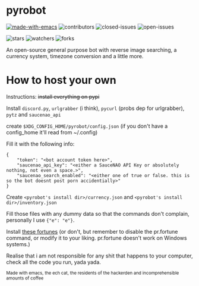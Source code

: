 # pyrobot

[![made-with-emacs](https://img.shields.io/badge/made%20with-emacs-993399.svg)](https://www.gnu.org/software/emacs/) ![contributors](https://img.shields.io/github/contributors/TheAlcanian/pyrobot?color=22BB22) ![closed-issues](https://img.shields.io/github/issues-closed-raw/TheAlcanian/pyrobot?color=00aa00) ![open-issues](https://img.shields.io/github/issues-raw/TheAlcanian/pyrobot?color=dd0000)
 
 ![stars](https://img.shields.io/github/stars/TheAlcanian/pyrobot) ![watchers](https://img.shields.io/github/watchers/TheAlcanian/pyrobot) ![forks](https://img.shields.io/github/forks/TheAlcanian/pyrobot)
 
An open-source general purpose bot with reverse image searching, a currency system, timezone conversion and a little more.

# How to host your own

Instructions:
~~install everything on pypi~~

Install `discord.py`, `urlgrabber` (i think), `pycurl` (probs dep for urlgrabber), `pytz` and `saucenao_api`

create `$XDG_CONFIG_HOME/pyrobot/config.json` (if you don't have a config_home it'll read from ~/.config)

Fill it with the following info:

```
{
    "token": "<bot account token here>",
    "saucenao_api_key": "<either a SauceNAO API Key or absolutely nothing, not even a space.>",
    "saucenao_search_enabled": "<either one of true or false. this is so the bot doesnt post porn accidentially>"
}
```

Create `<pyrobot's install dir>/currency.json` and `<pyrobot's install dir>/inventory.json`

Fill those files with any dummy data so that the commands don't complain, personally I use `{"e": "e"}`.

Install [these fortunes](https://github.com/ncdulo/fortune-mod-mythical-linux) (or don't, but remember to disable the pr.fortune command, or modify it to your liking. pr.fortune doesn't work on Windows systems.)

Realise that i am not responsible for any shit that happens to your computer, check all the code you run, yada yada.

<sup>Made with emacs, the ech cat, the residents of the hackerden and incomprehensible amounts of coffee</sup>
